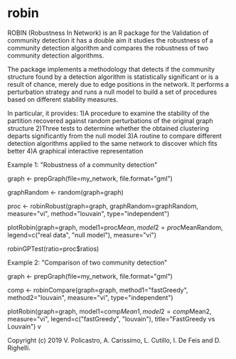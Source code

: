 # robin
ROBIN (Robustness In Network) is an R package for the Validation of community detection it has a double aim it studies the robustness of a community detection algorithm and compares the robustness of two community detection algorithms. 

The package implements a methodology that detects if the community structure 
found by a detection algorithm is statistically significant or is a result 
of chance, merely due to edge positions in the network. It performs a 
perturbation strategy and runs a null model to build a set of procedures based 
on different stability measures. 

In particular, it provides:
1)A procedure to examine the stability of the partition recovered against random 
perturbations of the original graph structure
2)Three tests to determine whether the obtained clustering departs significantly 
from the null model
3)A routine to compare different detection algorithms applied to the same 
network to discover which fits better
4)A graphical interactive representation 



Example 1: "Robustness of a community detection"

graph <- prepGraph(file=my_network, file.format="gml")

graphRandom <- random(graph=graph)

proc <- robinRobust(graph=graph, graphRandom=graphRandom, measure="vi", 
                  method="louvain", type="independent")
                  
plotRobin(graph=graph, model1=proc$Mean, model2=proc$MeanRandom, 
legend=c("real data", "null model"), measure="vi")

robinGPTest(ratio=proc$ratios)





Example 2: "Comparison of two community detection"

graph <- prepGraph(file=my_network, file.format="gml")

comp <- robinCompare(graph=graph, method1="fastGreedy",
                method2="louvain", measure="vi", type="independent")
                
plotRobin(graph=graph, model1=comp$Mean1, model2=comp$Mean2, measure="vi", 
legend=c("fastGreedy", "louvain"), title="FastGreedy vs Louvain")
 v



Copyright (c) 2019 V. Policastro,  A. Carissimo, L. Cutillo, I. De Feis and D. Righelli.
